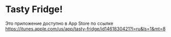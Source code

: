 # Tasty Fridge!
Это приложение доступно в App Store по ссылке https://itunes.apple.com/us/app/tasty-fridge/id1461830421?l=ru&ls=1&mt=8
